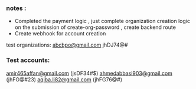 ### notes :
- Completed the payment logic , just complete organization creation logic on the submission of create-org-password ,  create backend route 
- Create webhook for account creation

test organizations:
abcbpo@gmail.com  jhDJ74@#
### Test accounts:
amir465affan@gmail.com (jsDF34#$)
ahmedabbasi903@gmail.com (jhFG@#23)
aqiba.li82@gmail.com (jhFG76@#)